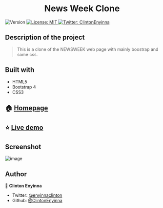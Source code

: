 <h1 align="center">News Week Clone</h1>
<p>
  <img alt="Version" src="https://img.shields.io/badge/version-0.0.1-blue.svg?cacheSeconds=2592000" />
  <a href="#" target="_blank">
    <img alt="License: MIT " src="https://img.shields.io/badge/License-MIT -yellow.svg" />
  </a>
  <a href="https://twitter.com/ClintonEnyinna" target="_blank">
    <img alt="Twitter: ClintonEnyinna " src="https://img.shields.io/twitter/follow/ClintonEnyinna .svg?style=social" />
  </a>
</p>


## Description of the project 

>This is a clone of the NEWSWEEK web page with mainly boostrap and some css. 

## Built with
<ul>
  <li>HTML5</li>
  <li>Bootstrap 4</li>
  <li>CSS3</li>
</ul>

## 🏠 [Homepage](https://github.com/ClintonEnyinna/newsweek-clone)

## ⭐️ [Live demo](https://raw.githack.com/ClintonEnyinna/newsweek-clone/feature-branch/index.html)

## Screenshot
![image](https://user-images.githubusercontent.com/54779750/71385674-7bd03000-25ae-11ea-9e57-1abfed568d61.png)

## Author

👤 **Clinton Enyinna**

* Twitter: [@enyinnaclinton ](https://twitter.com/ClintonEnyinna)
* Github: [@ClintonEnyinna](https://github.com/https:\/\/github.com\/ClintonEnyinna) 
